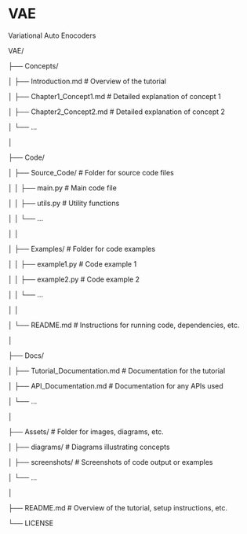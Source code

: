 # VAE

Variational Auto Enocoders

VAE/

├── Concepts/

│   ├── Introduction.md           # Overview of the tutorial

│   ├── Chapter1_Concept1.md      # Detailed explanation of concept 1

│   ├── Chapter2_Concept2.md      # Detailed explanation of concept 2

│   └── ...

│

├── Code/

│   ├── Source_Code/              # Folder for source code files

│   │   ├── main.py               # Main code file

│   │   ├── utils.py              # Utility functions

│   │   └── ...

│   │

│   ├── Examples/                 # Folder for code examples

│   │   ├── example1.py           # Code example 1

│   │   ├── example2.py           # Code example 2

│   │   └── ...

│   │

│   └── README.md                 # Instructions for running code, dependencies, etc.

│

├── Docs/

│   ├── Tutorial_Documentation.md # Documentation for the tutorial

│   ├── API_Documentation.md      # Documentation for any APIs used

│   └── ...

│

├── Assets/                       # Folder for images, diagrams, etc.

│   ├── diagrams/                 # Diagrams illustrating concepts

│   ├── screenshots/              # Screenshots of code output or examples

│   └── ...

│

├── README.md                     # Overview of the tutorial, setup instructions, etc.

└── LICENSE                       
